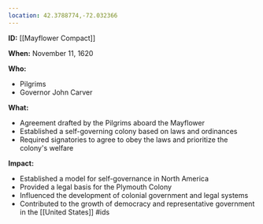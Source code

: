 ```yaml
---
location: 42.3788774,-72.032366
---
```

**ID:** [[Mayflower Compact]]

**When:** November 11, 1620

**Who:**
* Pilgrims
* Governor John Carver

**What:**
* Agreement drafted by the Pilgrims aboard the Mayflower
* Established a self-governing colony based on laws and ordinances
* Required signatories to agree to obey the laws and prioritize the colony's welfare

**Impact:**
* Established a model for self-governance in North America
* Provided a legal basis for the Plymouth Colony
* Influenced the development of colonial government and legal systems
* Contributed to the growth of democracy and representative government in the [[United States]]
#ids